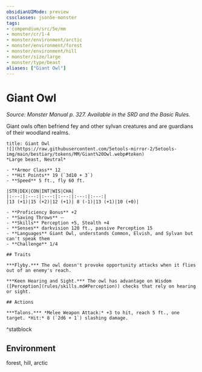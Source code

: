 ```yaml
---
obsidianUIMode: preview
cssclasses: json5e-monster
tags:
- compendium/src/5e/mm
- monster/cr/1-4
- monster/environment/arctic
- monster/environment/forest
- monster/environment/hill
- monster/size/large
- monster/type/beast
aliases: ["Giant Owl"]
---
```

# Giant Owl
*Source: Monster Manual p. 327. Available in the SRD and the Basic Rules.*  

Giant owls often befriend fey and other sylvan creatures and are guardians of their woodland realms.

```ad-statblock
title: Giant Owl
![](https://raw.githubusercontent.com/5etools-mirror-2/5etools-img/main/bestiary/tokens/MM/Giant%20Owl.webp#token)
*Large beast, Neutral*

- **Armor Class** 12 
- **Hit Points** 19 (`3d10 + 3`)
- **Speed** 5 ft., fly 60 ft.

|STR|DEX|CON|INT|WIS|CHA|
|:---:|:---:|:---:|:---:|:---:|:---:|
|13 (+1)|15 (+2)|12 (+1)| 8 (-1)|13 (+1)|10 (+0)|

- **Proficiency Bonus** +2
- **Saving Throws** ⏤
- **Skills** Perception +5, Stealth +4
- **Senses** darkvision 120 ft., passive Perception 15
- **Languages** Giant Owl, understands Common, Elvish, and Sylvan but can't speak them
- **Challenge** 1/4

## Traits

***Flyby.*** The owl doesn't provoke opportunity attacks when it flies out of an enemy's reach.

***Keen Hearing and Sight.*** The owl has advantage on Wisdom ([Perception](rules/skills.md#Perception)) checks that rely on hearing or sight.

## Actions

***Talons.*** *Melee Weapon Attack:* +3 to hit, reach 5 ft., one target. *Hit:* 8 (`2d6 + 1`) slashing damage.
```
^statblock

## Environment

forest, hill, arctic